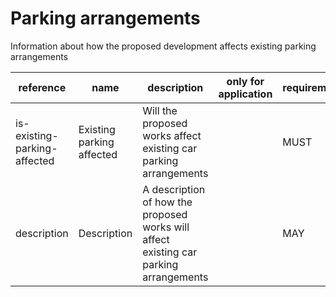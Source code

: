 # Parking arrangements

Information about how the proposed development affects existing parking arrangements


| reference | name | description | only for application | requirement | notes |
| --- | --- | --- | --- | --- | --- |
| is-existing-parking-affected | Existing parking affected | Will the proposed works affect existing car parking arrangements |  | MUST |  |
| description | Description | A description of how the proposed works will affect existing car parking arrangements |  | MAY | Rule: is a MUST if `is-existing-parking-affected` is `True` |

